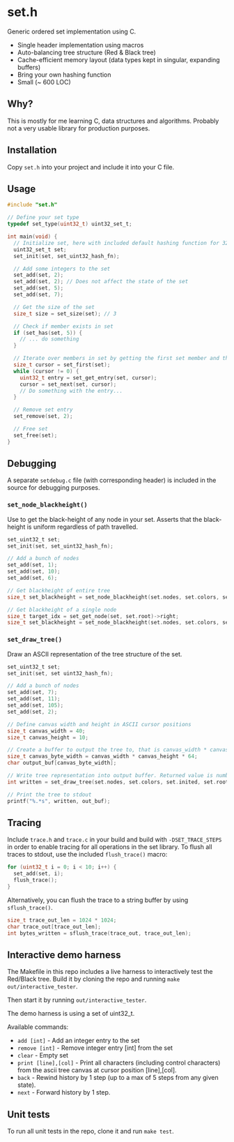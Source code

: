 # set.h

Generic ordered set implementation using C.

* Single header implementation using macros
* Auto-balancing tree structure (Red & Black tree)
* Cache-efficient memory layout (data types kept in singular, expanding buffers)
* Bring your own hashing function 
* Small (~ 600 LOC)

## Why?

This is mostly for me learning C, data structures and algorithms. Probably not a very usable library for production purposes.

## Installation

Copy `set.h` into your project and include it into your C file.

## Usage
```c
#include "set.h"

// Define your set type 
typedef set_type(uint32_t) uint32_set_t;

int main(void) {
  // Initialize set, here with included default hashing function for 32-bit unsigned integers
  uint32_set_t set;
  set_init(set, set_uint32_hash_fn);

  // Add some integers to the set
  set_add(set, 2);
  set_add(set, 2); // Does not affect the state of the set
  set_add(set, 5);
  set_add(set, 7);

  // Get the size of the set
  size_t size = set_size(set); // 3

  // Check if member exists in set
  if (set_has(set, 5)) {
    // ... do something
  }

  // Iterate over members in set by getting the first set member and then using set_next
  size_t cursor = set_first(set);
  while (cursor != 0) {
    uint32_t entry = set_get_entry(set, cursor);
    cursor = set_next(set, cursor);
    // Do something with the entry...
  }

  // Remove set entry
  set_remove(set, 2);

  // Free set
  set_free(set);
}
```
## Debugging

A separate `setdebug.c` file (with corresponding header) is included in the source for debugging purposes.

### `set_node_blackheight()`
Use to get the black-height of any node in your set. Asserts that the black-height is uniform regardless of path travelled.

```c
set_uint32_t set;
set_init(set, set_uint32_hash_fn);

// Add a bunch of nodes
set_add(set, 1);
set_add(set, 10);
set_add(set, 6);

// Get blackheight of entire tree
size_t set_blackheight = set_node_blackheight(set.nodes, set.colors, set.inited, set.root, false);

// Get blackheight of a single node
size_t target_idx = set_get_node(set, set.root)->right;
size_t set_blackheight = set_node_blackheight(set.nodes, set.colors, set.inited, target_idx, false);
```

### `set_draw_tree()`
Draw an ASCII representation of the tree structure of the set.
```c
set_uint32_t set;
set_init(set, set uint32_hash_fn);

// Add a bunch of nodes
set_add(set, 7);
set_add(set, 11);
set_add(set, 105);
set_add(set, 2);

// Define canvas width and height in ASCII cursor positions
size_t canvas_width = 40;
size_t canvas_height = 10;

// Create a buffer to output the tree to, that is canvas_width * canvas_height * 64 chars wide.
size_t canvas_byte_width = canvas_width * canvas_height * 64;
char output_buf[canvas_byte_width];

// Write tree representation into output buffer. Returned value is number of bytes written.
int written = set_draw_tree(set.nodes, set.colors, set.inited, set.root, canvas_width, canvas_height, output_buf, canvas_byte_width);

// Print the tree to stdout
printf("%.*s", written, out_buf);
```

## Tracing

Include `trace.h` and `trace.c` in your build and build with `-DSET_TRACE_STEPS` in order to enable tracing for all operations in the set library. To flush all traces to stdout, use the included `flush_trace()` macro:

```c
for (uint32_t i = 0; i < 10; i++) {
  set_add(set, i);
  flush_trace();
}
```

Alternatively, you can flush the trace to a string buffer by using `sflush_trace()`.

```c
size_t trace_out_len = 1024 * 1024;
char trace_out[trace_out_len];
int bytes_written = sflush_trace(trace_out, trace_out_len);
```

## Interactive demo harness

The Makefile in this repo includes a live harness to interactively test the Red/Black tree. Build it by cloning the repo and running `make out/interactive_tester`.

Then start it by running `out/interactive_tester`.

The demo harness is using a set of uint32_t.

Available commands:
- `add [int]` - Add an integer entry to the set
- `remove [int]` - Remove integer entry [int] from the set
- `clear` - Empty set
- `print [line],[col]` - Print all characters (including control characters) from the ascii tree canvas at cursor position [line],[col].
- `back` - Rewind history by 1 step (up to a max of 5 steps from any given state).
- `next` - Forward history by 1 step.

## Unit tests

To run all unit tests in the repo, clone it and run `make test`.

